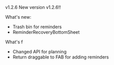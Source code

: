 v1.2.6
New version v1.2.6!!

What's new:

- Trash bin for reminders
- ReminderRecoveryBottomSheet

What's f

- Changed API for planning
- Return draggable to FAB for adding reminders
